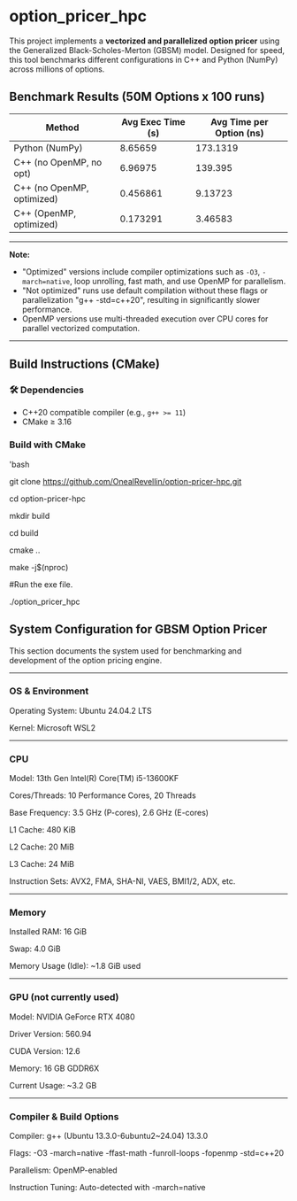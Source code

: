 # option_pricer_hpc

This project implements a **vectorized and parallelized option pricer** using the Generalized Black-Scholes-Merton (GBSM) model. Designed for speed, this tool benchmarks different configurations in C++ and Python (NumPy) across millions of options.


## Benchmark Results (50M Options x 100 runs)

| Method                    | Avg Exec Time (s) | Avg Time per Option (ns)  |
|---------------------------|-------------------|---------------------------|
| Python (NumPy)            | 8.65659           | 173.1319                  |
| C++ (no OpenMP, no opt)   | 6.96975           | 139.395                   |
| C++ (no OpenMP, optimized)| 0.456861          | 9.13723                   |
| C++ (OpenMP, optimized)   | 0.173291          | 3.46583                   |


---

**Note:**  
- "Optimized" versions include compiler optimizations such as `-O3`, `-march=native`, loop unrolling, fast math, and use OpenMP for parallelism.  
- "Not optimized" runs use default compilation without these flags or parallelization "g++ -std=c++20", resulting in significantly slower performance.
- OpenMP versions use multi-threaded execution over CPU cores for parallel vectorized computation.

---


## Build Instructions (CMake)

### 🛠 Dependencies
- C++20 compatible compiler (e.g., `g++ >= 11`)
- CMake ≥ 3.16

### Build with CMake
'bash

git clone https://github.com/OnealRevellin/option-pricer-hpc.git

cd option-pricer-hpc

mkdir build

cd build

cmake ..

make -j$(nproc)

#Run the exe file.

./option_pricer_hpc


## System Configuration for GBSM Option Pricer

This section documents the system used for benchmarking and development of the option pricing engine.

---------------------------------------------------------------------------------------------------------

### OS & Environment

Operating System: Ubuntu 24.04.2 LTS

Kernel: Microsoft WSL2

---------------------------------------------------------------------------------------------------------

### CPU

Model: 13th Gen Intel(R) Core(TM) i5-13600KF

Cores/Threads: 10 Performance Cores, 20 Threads

Base Frequency: 3.5 GHz (P-cores), 2.6 GHz (E-cores)

L1 Cache: 480 KiB

L2 Cache: 20 MiB

L3 Cache: 24 MiB

Instruction Sets: AVX2, FMA, SHA-NI, VAES, BMI1/2, ADX, etc.

---------------------------------------------------------------------------------------------------------

### Memory

Installed RAM: 16 GiB

Swap: 4.0 GiB

Memory Usage (Idle): ~1.8 GiB used

---------------------------------------------------------------------------------------------------------

### GPU (not currently used)

Model: NVIDIA GeForce RTX 4080

Driver Version: 560.94

CUDA Version: 12.6

Memory: 16 GB GDDR6X

Current Usage: ~3.2 GB

---------------------------------------------------------------------------------------------------------

### Compiler & Build Options

Compiler: g++ (Ubuntu 13.3.0-6ubuntu2~24.04) 13.3.0

Flags: -O3 -march=native -ffast-math -funroll-loops -fopenmp -std=c++20

Parallelism: OpenMP-enabled

Instruction Tuning: Auto-detected with -march=native
